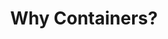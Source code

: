 ---
type: "course"
id: "why-containers"
title: "1. Why Containers?"
description: "This section provides an introduction to containers, their architecture, and how they are used in modern software development."
weight: 1
banner: "image-1.png"
tags: [containers]
categories: "intermediate"
level: "beginner"
---